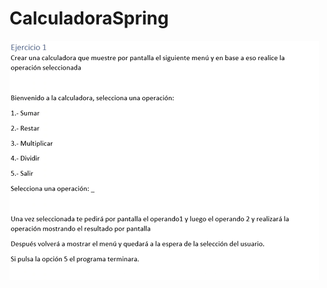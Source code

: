 # CalculadoraSpring

![texto](https://github.com/javierSerranoBabel/CalculadoraSpring/blob/master/src/main/resources/Enunciado.PNG)
